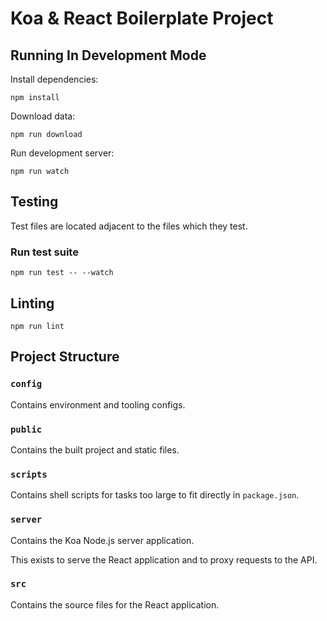 # Koa & React Boilerplate Project

## Running In Development Mode

Install dependencies:

    npm install

Download data:

    npm run download

Run development server:

    npm run watch

## Testing

Test files are located adjacent to the files which they test.

### Run test suite

    npm run test -- --watch

## Linting

    npm run lint

## Project Structure

### `config`

Contains environment and tooling configs.

### `public`

Contains the built project and static files.

### `scripts`

Contains shell scripts for tasks too large to fit directly in `package.json`.

### `server`

Contains the Koa Node.js server application.

This exists to serve the React application and to proxy requests to the API.

### `src`

Contains the source files for the React application.
